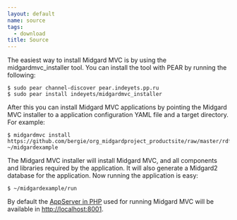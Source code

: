 ```yaml
---
layout: default
name: source
tags:
  - download
title: Source
---
```

The easiest way to install Midgard MVC is by using the midgardmvc_installer tool. You can install the tool with PEAR by running the following:

    $ sudo pear channel-discover pear.indeyets.pp.ru
    $ sudo pear install indeyets/midgardmvc_installer

After this you can install Midgard MVC applications by pointing the Midgard MVC installer to a application configuration YAML file and a target directory. For example:

    $ midgardmvc install https://github.com/bergie/org_midgardproject_productsite/raw/master/rdf.yml ~/midgardexample

The Midgard MVC installer will install Midgard MVC, and all components and libraries required by the application. It will also generate a Midgard2 database for the application. Now running the application is easy:

    $ ~/midgardexample/run

By default the [AppServer in PHP](https://github.com/indeyets/appserver-in-php/wiki) used for running Midgard MVC will be available in&#xA0;[http://localhost:8001](http://localhost:8001/).
